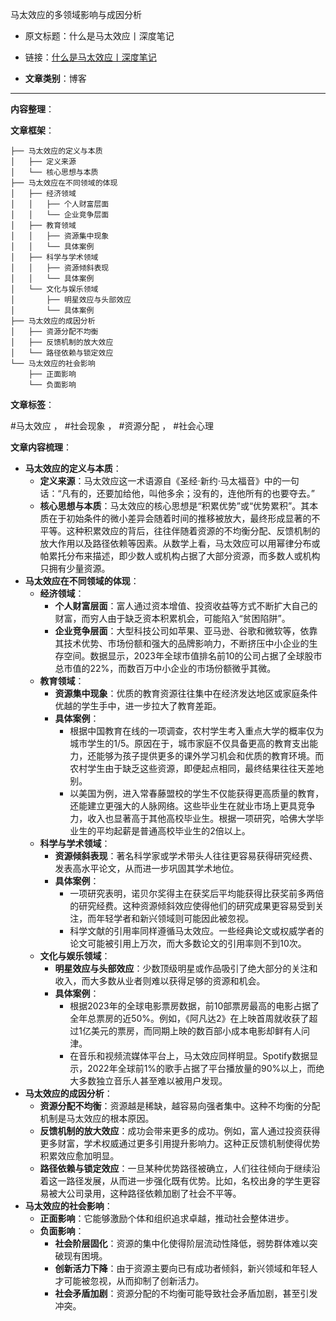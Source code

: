 马太效应的多领域影响与成因分析
- 原文标题：什么是马太效应丨深度笔记
- 链接：[什么是马太效应丨深度笔记](https://mp.weixin.qq.com/s/0XnH8vTR2CN1MN2mdf9jew)

- **文章类别**：博客 

---

**内容整理**： 

**文章框架**：
```
├── 马太效应的定义与本质
│   ├── 定义来源
│   └── 核心思想与本质
├── 马太效应在不同领域的体现
│   ├── 经济领域
│   │   ├── 个人财富层面
│   │   └── 企业竞争层面
│   ├── 教育领域
│   │   ├── 资源集中现象
│   │   └── 具体案例
│   ├── 科学与学术领域
│   │   ├── 资源倾斜表现
│   │   └── 具体案例
│   └── 文化与娱乐领域
│       ├── 明星效应与头部效应
│       └── 具体案例
├── 马太效应的成因分析
│   ├── 资源分配不均衡
│   ├── 反馈机制的放大效应
│   └── 路径依赖与锁定效应
└── 马太效应的社会影响
    ├── 正面影响
    └── 负面影响
```

**文章标签**：

#马太效应 ， #社会现象 ， #资源分配 ， #社会心理

**文章内容梳理**：
- **马太效应的定义与本质**：
    - **定义来源**：马太效应这一术语源自《圣经·新约·马太福音》中的一句话：“凡有的，还要加给他，叫他多余；没有的，连他所有的也要夺去。”
    - **核心思想与本质**：马太效应的核心思想是“积累优势”或“优势累积”。其本质在于初始条件的微小差异会随着时间的推移被放大，最终形成显著的不平等。这种积累效应的背后，往往伴随着资源的不均衡分配、反馈机制的放大作用以及路径依赖等因素。从数学上看，马太效应可以用幂律分布或帕累托分布来描述，即少数人或机构占据了大部分资源，而多数人或机构只拥有少量资源。
- **马太效应在不同领域的体现**：
    - **经济领域**：
        - **个人财富层面**：富人通过资本增值、投资收益等方式不断扩大自己的财富，而穷人由于缺乏资本积累机会，可能陷入“贫困陷阱”。
        - **企业竞争层面**：大型科技公司如苹果、亚马逊、谷歌和微软等，依靠其技术优势、市场份额和强大的品牌影响力，不断挤压中小企业的生存空间。数据显示，2023年全球市值排名前10的公司占据了全球股市总市值的22%，而数百万中小企业的市场份额微乎其微。
    - **教育领域**：
        - **资源集中现象**：优质的教育资源往往集中在经济发达地区或家庭条件优越的学生手中，进一步拉大了教育差距。
        - **具体案例**：
            - 根据中国教育在线的一项调查，农村学生考入重点大学的概率仅为城市学生的1/5。原因在于，城市家庭不仅具备更高的教育支出能力，还能够为孩子提供更多的课外学习机会和优质的教育环境。而农村学生由于缺乏这些资源，即便起点相同，最终结果往往天差地别。
            - 以美国为例，进入常春藤盟校的学生不仅能获得更高质量的教育，还能建立更强大的人脉网络。这些毕业生在就业市场上更具竞争力，收入也显著高于其他高校毕业生。根据一项研究，哈佛大学毕业生的平均起薪是普通高校毕业生的2倍以上。
    - **科学与学术领域**：
        - **资源倾斜表现**：著名科学家或学术带头人往往更容易获得研究经费、发表高水平论文，从而进一步巩固其学术地位。
        - **具体案例**：
            - 一项研究表明，诺贝尔奖得主在获奖后平均能获得比获奖前多两倍的研究经费。这种资源倾斜效应使得他们的研究成果更容易受到关注，而年轻学者和新兴领域则可能因此被忽视。
            - 科学文献的引用率同样遵循马太效应。一些经典论文或权威学者的论文可能被引用上万次，而大多数论文的引用率则不到10次。
    - **文化与娱乐领域**：
        - **明星效应与头部效应**：少数顶级明星或作品吸引了绝大部分的关注和收入，而大多数从业者则难以获得足够的资源和机会。
        - **具体案例**：
            - 根据2023年的全球电影票房数据，前10部票房最高的电影占据了全年总票房的近50%。例如，《阿凡达2》在上映首周就收获了超过1亿美元的票房，而同期上映的数百部小成本电影却鲜有人问津。
            - 在音乐和视频流媒体平台上，马太效应同样明显。Spotify数据显示，2022年全球前1%的歌手占据了平台播放量的90%以上，而绝大多数独立音乐人甚至难以被用户发现。
- **马太效应的成因分析**：
    - **资源分配不均衡**：资源越是稀缺，越容易向强者集中。这种不均衡的分配机制是马太效应的根本原因。
    - **反馈机制的放大效应**：成功会带来更多的成功。例如，富人通过投资获得更多财富，学术权威通过更多引用提升影响力。这种正反馈机制使得优势积累效应愈加明显。
    - **路径依赖与锁定效应**：一旦某种优势路径被确立，人们往往倾向于继续沿着这一路径发展，从而进一步强化既有优势。比如，名校出身的学生更容易被大公司录用，这种路径依赖加剧了社会不平等。
- **马太效应的社会影响**：
    - **正面影响**：它能够激励个体和组织追求卓越，推动社会整体进步。
    - **负面影响**：
        - **社会阶层固化**：资源的集中化使得阶层流动性降低，弱势群体难以突破现有困境。
        - **创新活力下降**：由于资源主要向已有成功者倾斜，新兴领域和年轻人才可能被忽视，从而抑制了创新活力。
        - **社会矛盾加剧**：资源分配的不均衡可能导致社会矛盾加剧，甚至引发冲突。